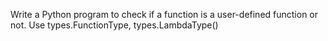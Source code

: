Write a Python program to check if a function is a user-defined function or not. Use types.FunctionType, types.LambdaType()